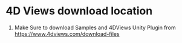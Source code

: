 # 4D Views download location
1. Make Sure to download Samples and 4DViews Unity Plugin from 
https://www.4dviews.com/download-files

